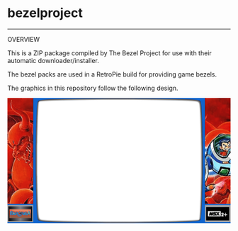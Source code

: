 # bezelproject

-------
OVERVIEW

This is a ZIP package compiled by The Bezel Project for use with their automatic downloader/installer.

The bezel packs are used in a RetroPie build for providing game bezels.

The graphics in this repository follow the following design.

![Sample bezel](https://github.com/thebezelproject/bezelproject-MSX2Plus/blob/master/retroarch/overlay/GameBezels/MSX2Plus/Barunba%20(Japan).png?raw=true)
